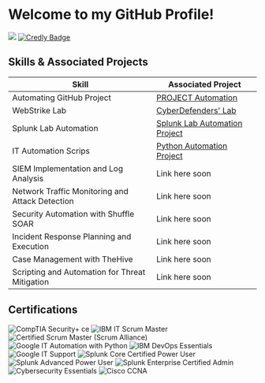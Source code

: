 
# Welcome to my GitHub Profile!

<a href="https://www.linkedin.com/in/timfas/"><img src="https://img.shields.io/badge/-LinkedIn-0072b1?&style=for-the-badge&logo=linkedin&logoColor=white" /></a>
<a href="https://www.credly.com/users/tim-fas">
  <img src="https://img.shields.io/badge/-Credly-F6A500?&style=for-the-badge&logo=data:image/png;base64,iVBORw0KGgoAAAANSUhEUgAAABAAAAAQCAMAAAAoLQ9TAAAAclBMVEVHcEyOjo6Ojo6Ojo6Ojo6Ojo6Ojo6Ojo6Ojo6Ojo6Ojo6Ojo6Ojo6Ojo6Ojo6Ojo6Ojo6Ojo6Ojo6Ojo6Ojo6Ojo6Ojo6Ojo6Ojo6Ojo6Ojo6Ojo6Ojo6Ojo6Ojo6Ojo6Ojo6Ojo6Ojo6Ojo6Ojo6Ojo5kITAAAAIXRSTlMAERITFBUVFxggHyApKjA2ODlFSE5VYWNrcnV3hIeJk56rwsXJ1Nfm2Nw7arUAAABnSURBVBjTZc9ZDoAwCAXQATUFRXW9///ZgkzQhoZQDPbK3JEyZXjBMGfDNuc1kUeCc1sJRhwl4oU1CjJUYmAxEaJGPOwOgCqYJw6z1MmR6UCzq6tcNskPjKb0AGdc1Az/vsAAAAASUVORK5CYII=&logoColor=white" alt="Credly Badge" />
</a>

## Skills & Associated Projects

| Skill                                         | Associated Project         |
|-----------------------------------------------|----------------------------|
|Automating GitHub Project | <a href="https://github.com/tfasanya79/github_prjt_automation/blob/main/README.md">PROJECT Automation </a> | 
| WebStrike Lab                                 | <a href="https://cyberdefenders.org/blueteam-ctf-challenges/achievements/timothy.fasanya79/webstrike/"> CyberDefenders' Lab </a>|
| Splunk Lab Automation                         |<a href="https://github.com/tfasanya79/splunk-lab-automation-suite"> Splunk Lab Automation Project </a>|
| IT Automation Scrips                                | <a href="https://github.com/tfasanya79/it_automation_scripts"> Python Automation Project </a>| 
| SIEM Implementation and Log Analysis          | Link here soon |
| Network Traffic Monitoring and Attack Detection | Link here soon |
| Security Automation with Shuffle SOAR         | Link here soon |
| Incident Response Planning and Execution      | Link here soon |
| Case Management with TheHive                  | Link here soon |
| Scripting and Automation for Threat Mitigation | Link here soon |

## Certifications

<div>
  <!-- CompTIA Security+ -->
  <img src="https://img.shields.io/badge/-Security%2B%20ce-FF0000?style=for-the-badge&logo=CompTIA&logoColor=white" alt="CompTIA Security+ ce"/>

  <!-- IBM IT Scrum Master -->
  <img src="https://img.shields.io/badge/-IBM%20Scrum%20Master-054ADA?style=for-the-badge&logo=ibm&logoColor=white" alt="IBM IT Scrum Master"/>

  <!-- Certified Scrum Master (Scrum Alliance) -->
<img src="https://img.shields.io/badge/-Certified%20Scrum%20Master%20(Scrum%20Alliance)-6DB33F?style=for-the-badge&logoColor=white" alt="Certified Scrum Master (Scrum Alliance)"/>

  <!-- Google IT Automation with Python -->
  <img src="https://img.shields.io/badge/-IT%20Automation%20w%2F%20Python-4285F4?style=for-the-badge&logo=google&logoColor=white" alt="Google IT Automation with Python"/>

  <!-- IBM DevOps Essentials -->
  <img src="https://img.shields.io/badge/-IBM%20DevOps%20Essentials-054ADA?style=for-the-badge&logo=ibm&logoColor=white" alt="IBM DevOps Essentials"/>

  <!-- Google IT Support -->
  <img src="https://img.shields.io/badge/-IT%20Support%20Certificate-34A853?style=for-the-badge&logo=google&logoColor=white" alt="Google IT Support"/>

  <!-- Splunk Power User -->
  <img src="https://img.shields.io/badge/-Splunk%20Power%20User-000000?style=for-the-badge&logo=splunk&logoColor=white" alt="Splunk Core Certified Power User"/>

  <!-- Splunk Advanced Power User -->
  <img src="https://img.shields.io/badge/-Splunk%20Advanced%20Power%20User-000000?style=for-the-badge&logo=splunk&logoColor=white" alt="Splunk Advanced Power User"/>

  <!-- Splunk Admin -->
  <img src="https://img.shields.io/badge/-Splunk%20Admin-000000?style=for-the-badge&logo=splunk&logoColor=white" alt="Splunk Enterprise Certified Admin"/>

  <!-- Cisco Cybersecurity Essentials -->
  <img src="https://img.shields.io/badge/-Cybersecurity%20Essentials-1D63ED?style=for-the-badge&logo=cisco&logoColor=white" alt="Cybersecurity Essentials"/>

  <!-- Cisco CCNA -->
  <img src="https://img.shields.io/badge/-Cisco%20CCNA-1D63ED?style=for-the-badge&logo=cisco&logoColor=white" alt="Cisco CCNA"/>
</div>


<!-- BLOCKED FROM HERE
## [Brief Introduction - Remove this afterwards]

I am a recent graduate with a profound interest in technology and a dedication to solving complex problems.

## Objective
[Provide Objective - Remove this afterwards]]

My journey in computer science has led me to develop a passion for cybersecurity, and I am now eager to transition into this field, specifically aiming to join a Security Operations Center (SOC) as a Tier 1 Analyst.

## Skills
[Provide skills and associated project. Make sure to hyperlink the project - Remove this afterwards]]

| Skill                                         | Associated Project         |
|-----------------------------------------------|----------------------------|
| SIEM Implementation and Log Analysis          | <a href="https://google.com">Detection Lab</a>|
| Network Traffic Monitoring and Attack Detection | <a href="https://google.com">Detection Lab</a>|
| Security Automation with Shuffle SOAR         | SOC Automation Lab|
| Incident Response Planning and Execution      | SOC Automation Lab|
| Case Management with TheHive                  | SOC Automation Lab|
| Scripting and Automation for Threat Mitigation | SOC Automation Lab|

## Tools
[Provide tools and break them down into categories. Use ChatGPT to help create the link - Remove this afterwards]]

### Network
<div>
    <img src="https://img.shields.io/badge/-Wireshark-1679A7?&style=for-the-badge&logo=Wireshark&logoColor=white" />
    <img src="https://img.shields.io/badge/-Suricata-EF3B2D?&style=for-the-badge&logo=Suricata&logoColor=white" />
    <img src="https://img.shields.io/badge/-Zeek-777BB4?&style=for-the-badge&logo=Zeek&logoColor=white" />
</div>

### Endpoint
<div>
    <img src="https://img.shields.io/badge/-Microsoft_Defender_for_Endpoint-00A4EF?&style=for-the-badge&logo=Microsoft&logoColor=white" />
    <img src="https://img.shields.io/badge/-Velociraptor-4B275F?&style=for-the-badge&logo=Velociraptor&logoColor=white" />
</div>

### SIEM
<div>
    <img src="https://img.shields.io/badge/-Microsoft_Sentinel-0078D4?&style=for-the-badge&logo=Microsoft&logoColor=white" />
    <img src="https://img.shields.io/badge/-Splunk-000000?&style=for-the-badge&logo=Splunk&logoColor=white" />
    <img src="https://img.shields.io/badge/-Elastic-005571?&style=for-the-badge&logo=Elastic&logoColor=white" />
</div>

## Certifications
[Provide certifications that you have obtained. Use ChatGPT to help create the link - Remove this afterwards]]
<div>
<img src="https://img.shields.io/badge/-Security%2B-FF0000?&style=for-the-badge&logo=CompTIA&logoColor=white" />
<img src="https://img.shields.io/badge/-Network%2B-007ACC?&style=for-the-badge&logo=CompTIA&logoColor=white" />
<img src="https://img.shields.io/badge/-A%2B-4D4D4D?&style=for-the-badge&logo=CompTIA&logoColor=white" />
<img src="https://img.shields.io/badge/-CDSA-006400?&style=for-the-badge&logoColor=white" />
<img src="https://img.shields.io/badge/-CCD-000080?&style=for-the-badge&logoColor=white" />
</div>

## Projects
- Detection Lab
- SOC Automation Project

<!--
**tfasanya79/tfasanya79** is a ✨ _special_ ✨ repository because its `README.md` (this file) appears on your GitHub profile.

Here are some ideas to get you started:

- 🔭 I’m currently working on ...
- 🌱 I’m currently learning ...
- 👯 I’m looking to collaborate on ...
- 🤔 I’m looking for help with ...
- 💬 Ask me about ...
- 📫 How to reach me: ...
- 😄 Pronouns: ...
- ⚡ Fun fact: ...
-->
